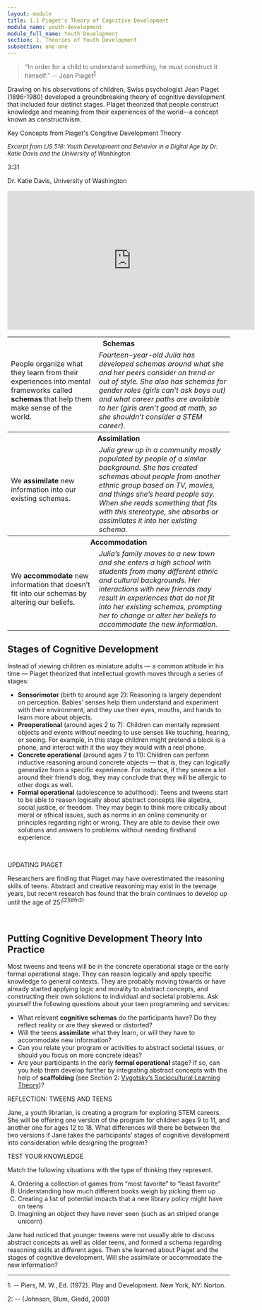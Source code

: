 ```yaml
---
layout: module
title: 1.1 Piaget's Theory of Cognitive Development
module_name: youth-development
module_full_name: Youth Development
section: 1. Theories of Youth Development
subsection: one-one
---
```


>“In order for a child to understand something, he must construct it himself.” -- Jean Piaget<sup>[1](#fn1)</sup> 

Drawing on his observations of children, Swiss psychologist Jean Piaget (1896-1980) developed a groundbreaking theory of cognitive development that included four distinct stages. PIaget theorized that people construct knowledge and meaning from their experiences of the world--a concept known as constructivism.

<div class="explanatory">
  <p class="box-title">Key Concepts from Piaget's Congitive Development Theory</p>
  <p style="font-size:small;font-style:italic;clear:both;">Excerpt from LIS 516: Youth Development and Behavior in a Digital Age by Dr. Katie Davis and the University of Washington</p>
<p class="videotime">3:31</p><p class="source">Dr. Katie Davis, University of Washington</p>

<div class="video">
<iframe width="560" height="315" src="https://www.youtube.com/embed/Tgu0eYwm4I8" frameborder="0" allow="autoplay; encrypted-media" allowfullscreen></iframe>
</div>


</div>

<table class="colorful-th">
  <tr><th colspan="2">Schemas</th></tr> 
  <tr><td>People organize what they learn from their experiences into mental frameworks called <b>schemas</b> that help them make sense of the world. </td><td><i>Fourteen-year-old Julia has developed schemas around what she and her peers consider on trend or out of style. She also has schemas for gender roles (girls can’t ask boys out) and what career paths are available to her (girls aren’t good at math, so she shouldn’t consider a STEM career).</i></td></tr> 

  <tr><th colspan="2">Assimilation</th></tr>
  <tr><td>We <b>assimilate</b> new information into our existing schemas.</td><td><i>Julia grew up in a community mostly populated by people of a similar background. She has created schemas about people from another ethnic group based on TV, movies, and things she’s heard people say. When she reads something that fits with this stereotype, she absorbs or assimilates it into her existing schema.</i></td></tr> 

  <tr><th colspan="2">Accommodation</th></tr>
  <tr><td>We <b>accommodate</b> new information that doesn’t fit into our schemas by altering our beliefs. </td><td><i>Julia’s family moves to a new town and she enters a high school with students from many different ethnic and cultural backgrounds. Her interactions with new friends may result in experiences that do not fit into her existing schemas, prompting her to change or alter her beliefs to accommodate the new information.</i></td></tr> 
</table>



## Stages of Cognitive Development

Instead of viewing children as miniature adults — a common attitude in his time — Piaget theorized that intellectual growth moves through a series of stages: 

- **Sensorimotor** (birth to around age 2): Reasoning is largely dependent on perception. Babies’ senses help them understand and experiment with their environment, and they use their eyes, mouths, and hands to learn more about objects. 
- **Preoperational** (around ages 2 to 7): Children can mentally represent objects and events without needing to use senses like touching, hearing, or seeing. For example, in this stage children might pretend a block is a phone, and interact with it the way they would with a real phone. 
- **Concrete operational** (around ages 7 to 11): Children can perform inductive reasoning around concrete objects — that is, they can logically generalize from a specific experience. For instance, if they sneeze a lot around their friend’s dog, they may conclude that they will be allergic to other dogs as well. 
- **Formal operational** (adolescence to adulthood): Teens and tweens start to be able to reason logically about abstract concepts like algebra, social justice, or freedom. They may begin to think more critically about moral or ethical issues, such as norms in an online community or principles regarding right or wrong. They are able to devise their own solutions and answers to problems without needing firsthand experience. 

<br>
<div class="explanatory">  
  <p><span class="box-title">UPDATING PIAGET</span></p> 

  <p>Researchers are finding that Piaget may have overestimated the reasoning skills of teens. Abstract and creative reasoning may exist in the teenage years, but recent research has found that the brain continues to develop up until the age of 25!<sup>[2](#fn2)</sup>
</p> 
  </div>
  <br>
  
## Putting Cognitive Development Theory Into Practice 

Most tweens and teens will be in the concrete operational stage or the early formal operational stage. They can reason logically and apply specific knowledge to general contexts. They are probably moving towards or have already started applying logic and morality to abstract concepts, and constructing their own solutions to individual and societal problems. Ask yourself the following questions about your teen programming and services:  

- What relevant **cognitive schemas** do the participants have? Do they reflect reality or are they skewed or distorted?  
- Will the teens **assimilate** what they learn, or will they have to accommodate new information?  
- Can you relate your program or activities to abstract societal issues, or should you focus on more concrete ideas? 
- Are your participants in the early **formal operational** stage? If so, can you help them develop further by integrating abstract concepts with the help of **scaffolding** (see Section 2: [Vygotsky’s Sociocultural Learning Theory](section-2-0.html))? 

<div class="reflection"> 

  <p><span class="box-title">REFLECTION: TWEENS AND TEENS</span></p> 

  <p>Jane, a youth librarian, is creating a program for exploring STEM careers. She will be offering one version of the program for children ages 9 to 11, and another one for ages 12 to 18. What differences will there be between the two versions if Jane takes the participants’ stages of cognitive development into consideration while designing the program? </p>
</div>


<div class="reflection"> 

  <p><span class="box-title">TEST YOUR KNOWLEDGE</span></p> 

  <p>Match the following situations with the type of thinking they represent.</p> 
  <ol type="A">
  <li>Ordering a collection of games from “most favorite” to “least favorite” </li>
  <li>Understanding how much different books weigh by picking them up</li>
  <li>Creating a list of potential impacts that a new library policy might have on teens</li>
  <li>Imagining an object they have never seen (such as an striped orange unicorn)</li>
  </ol>
  <p>Jane had noticed that younger tweens were not usually able to discuss abstract concepts as well as older teens, and formed a schema regarding reasoning skills at different ages. Then she learned about Piaget and the stages of cognitive development. Will she assimilate or accommodate the new information?</p> 
</div>

<hr/>
<a name="fn1">1</a>:  -- Piers, M. W., Ed. (1972). Play and Development. New York, NY: Norton. 
 
<a name="fn2">2</a>:  -- (Johnson, Blum, Giedd, 2009)
